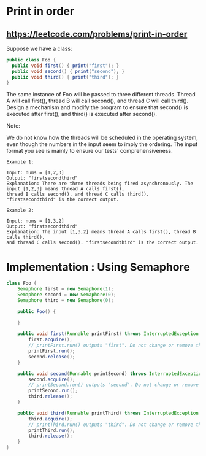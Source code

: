 # Print in order
## https://leetcode.com/problems/print-in-order

Suppose we have a class:
```java
public class Foo {
  public void first() { print("first"); }
  public void second() { print("second"); }
  public void third() { print("third"); }
}
```
The same instance of Foo will be passed to three different threads. Thread A will call first(), thread B will call second(), and thread C will call third(). Design a mechanism and modify the program to ensure that second() is executed after first(), and third() is executed after second().

Note:

We do not know how the threads will be scheduled in the operating system, even though the numbers in the input seem to imply the ordering. The input format you see is mainly to ensure our tests' comprehensiveness.

```
Example 1:

Input: nums = [1,2,3]
Output: "firstsecondthird"
Explanation: There are three threads being fired asynchronously. The input [1,2,3] means thread A calls first(),
thread B calls second(), and thread C calls third(). "firstsecondthird" is the correct output.

Example 2:

Input: nums = [1,3,2]
Output: "firstsecondthird"
Explanation: The input [1,3,2] means thread A calls first(), thread B calls third(),
and thread C calls second(). "firstsecondthird" is the correct output.
```

# Implementation : Using Semaphore
```java
class Foo {
    Semaphore first = new Semaphore(1);
    Semaphore second = new Semaphore(0);
    Semaphore third = new Semaphore(0);

    public Foo() {
        
    }

    public void first(Runnable printFirst) throws InterruptedException {
        first.acquire();
        // printFirst.run() outputs "first". Do not change or remove this line.
        printFirst.run();
        second.release();
    }

    public void second(Runnable printSecond) throws InterruptedException {
        second.acquire();
        // printSecond.run() outputs "second". Do not change or remove this line.
        printSecond.run();
        third.release();
    }

    public void third(Runnable printThird) throws InterruptedException {
        third.acquire();
        // printThird.run() outputs "third". Do not change or remove this line.
        printThird.run();
        third.release();
    }
}
```
